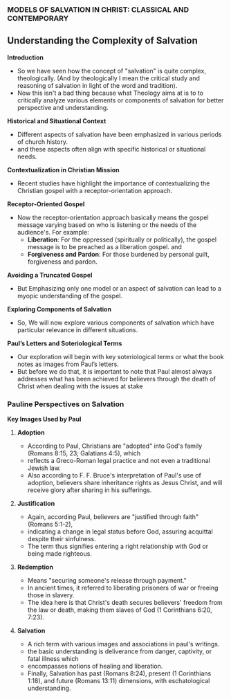 ### MODELS OF SALVATION IN CHRIST: CLASSICAL AND CONTEMPORARY
## Understanding the Complexity of Salvation

**Introduction**

- So we have seen how the concept of "salvation" is quite complex, theologically. (And by theologically I mean the critical study and reasoning of salvation in light of the word and tradition).
- Now this isn't a bad thing because what Theology aims at is to to critically analyze various elements or components of salvation for better perspective and understanding.

**Historical and Situational Context**

- Different aspects of salvation have been emphasized in various periods of church history.
- and these aspects often align with specific historical or situational needs.

**Contextualization in Christian Mission**

- Recent studies have highlight the importance of contextualizing the Christian gospel with a receptor-orientation approach.

**Receptor-Oriented Gospel**

- Now the receptor-orientation approach basically means the gospel message varying based on who is listening or the needs of the audience's. For example:
  - **Liberation**: For the oppressed (spiritually or politically), the gospel message is to be preached as a liberation gospel. and
  - **Forgiveness and Pardon**: For those burdened by personal guilt, forgiveness and pardon.

**Avoiding a Truncated Gospel**

- But Emphasizing only one model or an aspect of salvation can lead to a myopic understanding of the gospel.

**Exploring Components of Salvation**

- So, We will now explore various components of salvation which have particular relevance in different situations.

**Paul’s Letters and Soteriological Terms**

- Our exploration will begin with key soteriological terms or what the book notes as images from Paul’s letters.
- But before we do that, it is important to note that Paul almost always addresses what has been achieved for believers through the death of Christ when dealing with the issues at stake

### Pauline Perspectives on Salvation

**Key Images Used by Paul**

1. **Adoption**

   - According to Paul, Christians are "adopted" into God's family (Romans 8:15, 23; Galatians 4:5), which
   - reflects a Greco-Roman legal practice and not even a traditional Jewish law.
   - Also according to F. F. Bruce's interpretation of Paul's use of adoption, believers share inheritance rights as Jesus Christ, and will receive glory after sharing in his sufferings.

2. **Justification**

   - Again, according Paul, believers are "justified through faith" (Romans 5:1-2),
   - indicating a change in legal status before God, assuring acquittal despite their sinfulness.
   - The term thus signifies entering a right relationship with God or being made righteous.
   <!-- - The Reformation debated the meaning of justification. -->

3. **Redemption**

   - Means "securing someone's release through payment."
   - In ancient times, it referred to liberating prisoners of war or freeing those in slavery.
   - The idea here is that Christ's death secures believers' freedom from the law or death, making them slaves of God (1 Corinthians 6:20, 7:23).

4. **Salvation**
   - A rich term with various images and associations in paul's writings.
   - the basic understanding is deliverance from danger, captivity, or fatal illness which
   - encompasses notions of healing and liberation.
   - Finally, Salvation has past (Romans 8:24), present (1 Corinthians 1:18), and future (Romans 13:11) dimensions, with eschatological understanding.
